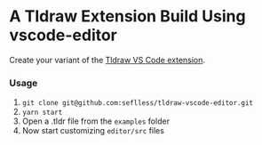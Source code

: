 # A Tldraw Extension Build Using vscode-editor
Create your variant of the [Tldraw VS Code extension](https://marketplace.visualstudio.com/items?itemName=tldraw-org.tldraw-vscode).

### Usage

 1. `git clone git@github.com:seflless/tldraw-vscode-editor.git`
 1. `yarn start`
 1. Open a .tldr file from the `examples` folder
 1. Now start customizing `editor/src` files
